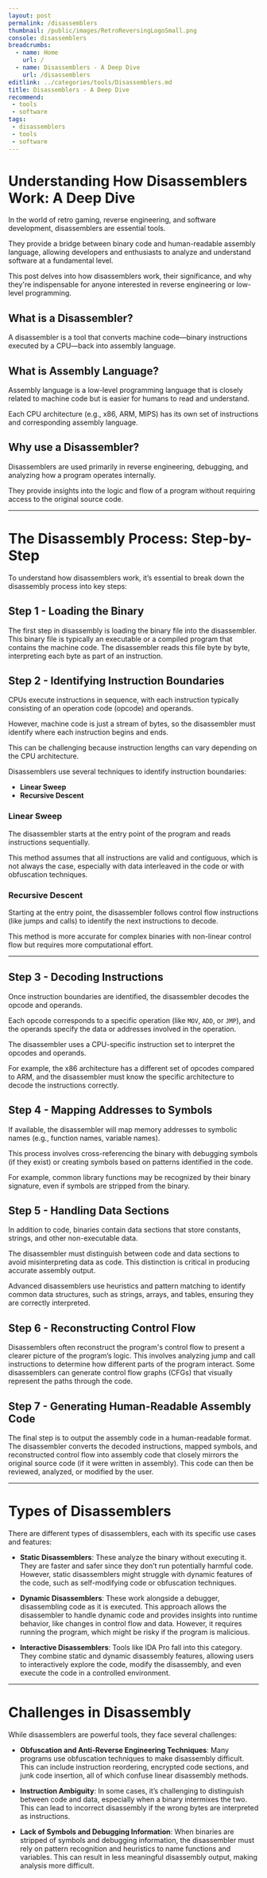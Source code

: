 ```yaml
---
layout: post
permalink: /disassemblers
thumbnail: /public/images/RetroReversingLogoSmall.png
console: disassemblers
breadcrumbs:
  - name: Home
    url: /
  - name: Disassemblers - A Deep Dive
    url: /disassemblers
editlink: ../categories/tools/Disassemblers.md
title: Disassemblers - A Deep Dive
recommend: 
 - tools
 - software
tags:
 - disassemblers
 - tools
 - software
---
```


# Understanding How Disassemblers Work: A Deep Dive

In the world of retro gaming, reverse engineering, and software development, disassemblers are essential tools. 

They provide a bridge between binary code and human-readable assembly language, allowing developers and enthusiasts to analyze and understand software at a fundamental level. 

This post delves into how disassemblers work, their significance, and why they're indispensable for anyone interested in reverse engineering or low-level programming.

## What is a Disassembler?

A disassembler is a tool that converts machine code—binary instructions executed by a CPU—back into assembly language. 

## What is Assembly Language?
Assembly language is a low-level programming language that is closely related to machine code but is easier for humans to read and understand. 

Each CPU architecture (e.g., x86, ARM, MIPS) has its own set of instructions and corresponding assembly language.

## Why use a Disassembler?
Disassemblers are used primarily in reverse engineering, debugging, and analyzing how a program operates internally. 

They provide insights into the logic and flow of a program without requiring access to the original source code.

---

# The Disassembly Process: Step-by-Step

To understand how disassemblers work, it’s essential to break down the disassembly process into key steps:

## Step 1 - Loading the Binary
The first step in disassembly is loading the binary file into the disassembler.
This binary file is typically an executable or a compiled program that contains the machine code.
The disassembler reads this file byte by byte, interpreting each byte as part of an instruction.

## Step 2 - Identifying Instruction Boundaries
CPUs execute instructions in sequence, with each instruction typically consisting of an operation code (opcode) and operands. 

However, machine code is just a stream of bytes, so the disassembler must identify where each instruction begins and ends. 

This can be challenging because instruction lengths can vary depending on the CPU architecture.

Disassemblers use several techniques to identify instruction boundaries:
   - **Linear Sweep**
   - **Recursive Descent**

### Linear Sweep
The disassembler starts at the entry point of the program and reads instructions sequentially. 

This method assumes that all instructions are valid and contiguous, which is not always the case, especially with data interleaved in the code or with obfuscation techniques.

### Recursive Descent
Starting at the entry point, the disassembler follows control flow instructions (like jumps and calls) to identify the next instructions to decode. 

This method is more accurate for complex binaries with non-linear control flow but requires more computational effort.

---
## Step 3 - Decoding Instructions
Once instruction boundaries are identified, the disassembler decodes the opcode and operands. 
   
Each opcode corresponds to a specific operation (like `MOV`, `ADD`, or `JMP`), and the operands specify the data or addresses involved in the operation.

The disassembler uses a CPU-specific instruction set to interpret the opcodes and operands. 

For example, the x86 architecture has a different set of opcodes compared to ARM, and the disassembler must know the specific architecture to decode the instructions correctly.

## Step 4 - Mapping Addresses to Symbols
   If available, the disassembler will map memory addresses to symbolic names (e.g., function names, variable names). 
   
   This process involves cross-referencing the binary with debugging symbols (if they exist) or creating symbols based on patterns identified in the code. 
   
   For example, common library functions may be recognized by their binary signature, even if symbols are stripped from the binary.

## Step 5 - Handling Data Sections
   In addition to code, binaries contain data sections that store constants, strings, and other non-executable data. 
   
   The disassembler must distinguish between code and data sections to avoid misinterpreting data as code. This distinction is critical in producing accurate assembly output.

   Advanced disassemblers use heuristics and pattern matching to identify common data structures, such as strings, arrays, and tables, ensuring they are correctly interpreted.

## Step 6 - Reconstructing Control Flow
   Disassemblers often reconstruct the program's control flow to present a clearer picture of the program’s logic. This involves analyzing jump and call instructions to determine how different parts of the program interact. Some disassemblers can generate control flow graphs (CFGs) that visually represent the paths through the code.

## Step 7 - Generating Human-Readable Assembly Code
   The final step is to output the assembly code in a human-readable format. The disassembler converts the decoded instructions, mapped symbols, and reconstructed control flow into assembly code that closely mirrors the original source code (if it were written in assembly). This code can then be reviewed, analyzed, or modified by the user.

---
# Types of Disassemblers

There are different types of disassemblers, each with its specific use cases and features:

- **Static Disassemblers**: These analyze the binary without executing it. They are faster and safer since they don’t run potentially harmful code. However, static disassemblers might struggle with dynamic features of the code, such as self-modifying code or obfuscation techniques.

- **Dynamic Disassemblers**: These work alongside a debugger, disassembling code as it is executed. This approach allows the disassembler to handle dynamic code and provides insights into runtime behavior, like changes in control flow and data. However, it requires running the program, which might be risky if the program is malicious.

- **Interactive Disassemblers**: Tools like IDA Pro fall into this category. They combine static and dynamic disassembly features, allowing users to interactively explore the code, modify the disassembly, and even execute the code in a controlled environment.

---
# Challenges in Disassembly

While disassemblers are powerful tools, they face several challenges:

- **Obfuscation and Anti-Reverse Engineering Techniques**: Many programs use obfuscation techniques to make disassembly difficult. This can include instruction reordering, encrypted code sections, and junk code insertion, all of which confuse linear disassembly methods.

- **Instruction Ambiguity**: In some cases, it’s challenging to distinguish between code and data, especially when a binary intermixes the two. This can lead to incorrect disassembly if the wrong bytes are interpreted as instructions.

- **Lack of Symbols and Debugging Information**: When binaries are stripped of symbols and debugging information, the disassembler must rely on pattern recognition and heuristics to name functions and variables. This can result in less meaningful disassembly output, making analysis more difficult.

